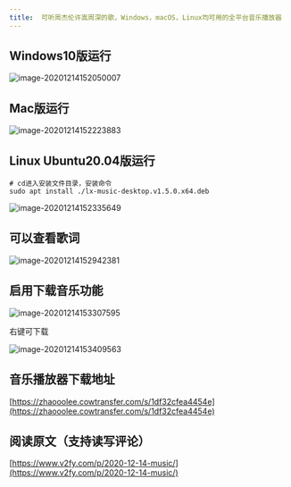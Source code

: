 ```yaml
---
title:  可听周杰伦许嵩周深的歌，Windows，macOS，Linux均可用的全平台音乐播放器
---
```


## Windows10版运行

![image-20201214152050007](https://www.v2fy.com/asset/0i/jikemiji/jikemiji-md/2020-12-14-music.assets/image-20201214152050007.png)



## Mac版运行



![image-20201214152223883](https://www.v2fy.com/asset/0i/jikemiji/jikemiji-md/2020-12-14-music.assets/image-20201214152223883.png)



## Linux Ubuntu20.04版运行

```
# cd进入安装文件目录，安装命令
sudo apt install ./lx-music-desktop.v1.5.0.x64.deb
```



![image-20201214152335649](https://www.v2fy.com/asset/0i/jikemiji/jikemiji-md/2020-12-14-music.assets/image-20201214152335649.png)



## 可以查看歌词



![image-20201214152942381](https://www.v2fy.com/asset/0i/jikemiji/jikemiji-md/2020-12-14-music.assets/image-20201214152942381.png)



## 启用下载音乐功能

![image-20201214153307595](https://www.v2fy.com/asset/0i/jikemiji/jikemiji-md/2020-12-14-music.assets/image-20201214153307595.png)



右键可下载

![image-20201214153409563](https://www.v2fy.com/asset/0i/jikemiji/jikemiji-md/2020-12-14-music.assets/image-20201214153409563.png)


## 音乐播放器下载地址


[https://zhaooolee.cowtransfer.com/s/1df32cfea4454e](https://zhaooolee.cowtransfer.com/s/1df32cfea4454e)


## 阅读原文（支持读写评论）

[https://www.v2fy.com/p/2020-12-14-music/](https://www.v2fy.com/p/2020-12-14-music/)


